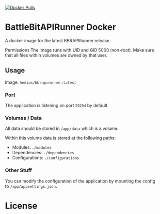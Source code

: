﻿[![Docker Pulls](https://img.shields.io/docker/pulls/hedius/bbrapirunner.svg?style=flat-square)](https://hub.docker.com/r/hedius/bbrapirunner/)
# BattleBitAPIRunner Docker
A docker image for the latest BBRAPIRunner release.

 Permissions
The image runs with UID and GID 5000 (non-root).
Make sure that all files within volumes are owned by that user.

## Usage
Image: `hedius/bbrapirunner:latest`

### Port
The application is listening on port `29294` by default.

### Volumes / Data
All data should be stored in `/app/data` which is a volume.

Within this volume data is stored at the following paths:
* Modules: `./modules`
* Dependencies: `./dependencies`
* Configurations: `./configurations`

### Other Stuff
You can modify the configuration of the application by mounting the config to `/app/appsettings.json`.

# License
